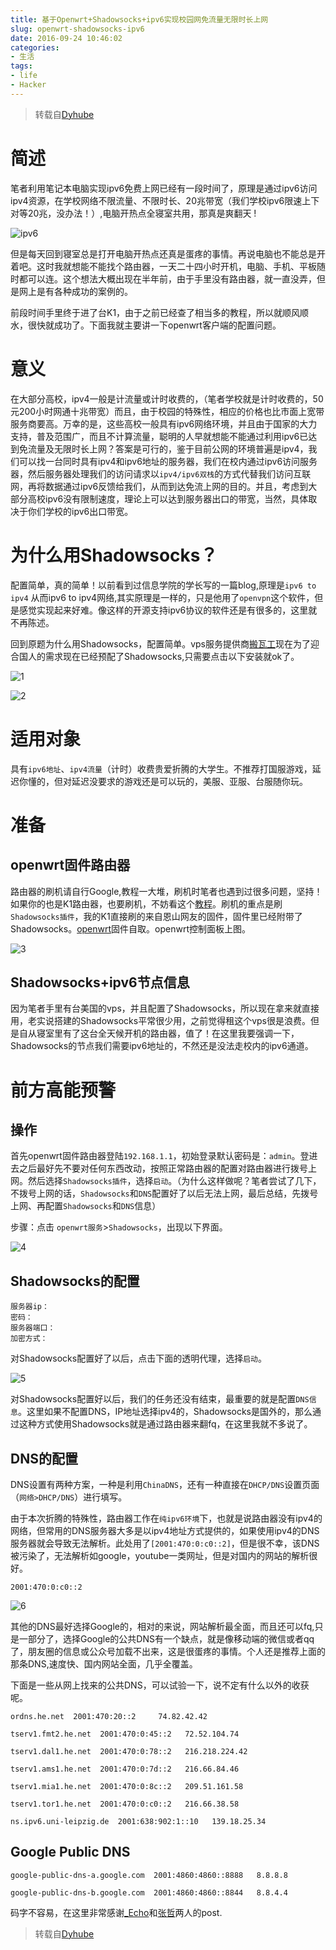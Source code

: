 ```yaml
---
title: 基于Openwrt+Shadowsocks+ipv6实现校园网免流量无限时长上网
slug: openwrt-shadowsocks-ipv6
date: 2016-09-24 10:46:02
categories: 
- 生活
tags:
- life
- Hacker
---
```


> 转载自[Dyhube](http://www.jianshu.com/p/4d44172f1a5b)

# 简述

笔者利用笔记本电脑实现ipv6免费上网已经有一段时间了，原理是通过ipv6访问ipv4资源，在学校网络不限流量、不限时长、20兆带宽（我们学校ipv6限速上下对等20兆，没办法！）,电脑开热点全寝室共用，那真是爽翻天 !

![ipv6](/images/uploads/467652383161435874515f6c4d467645313778574635516237307835.png)

<!--more-->

但是每天回到寝室总是打开电脑开热点还真是蛋疼的事情。再说电脑也不能总是开着吧。这时我就想能不能找个路由器，一天二十四小时开机，电脑、手机、平板随时都可以连。这个想法大概出现在半年前，由于手里没有路由器，就一直没弄，但是网上是有各种成功的案例的。

前段时间手里终于进了台K1，由于之前已经查了相当多的教程，所以就顺风顺水，很快就成功了。下面我就主要讲一下openwrt客户端的配置问题。

# 意义

在大部分高校，ipv4一般是计流量或计时收费的，（笔者学校就是计时收费的，50元200小时网通十兆带宽）而且，由于校园的特殊性，相应的价格也比市面上宽带服务商要高。万幸的是，这些高校一般具有ipv6网络环境，并且由于国家的大力支持，普及范围广，而且不计算流量，聪明的人早就想能不能通过利用ipv6已达到免流量及无限时长上网？答案是可行的，鉴于目前公网的环境普遍是ipv4，我们可以找一台同时具有ipv4和ipv6地址的服务器，我们在校内通过ipv6访问服务器，然后服务器处理我们的访问请求以`ipv4/ipv6双栈`的方式代替我们访问互联网，再将数据通过ipv6反馈给我们，从而到达免流上网的目的。并且，考虑到大部分高校ipv6没有限制速度，理论上可以达到服务器出口的带宽，当然，具体取决于你们学校的ipv6出口带宽。

# 为什么用Shadowsocks？

配置简单，真的简单！以前看到过信息学院的学长写的一篇blog,原理是`ipv6 to ipv4` 从而ipv6 to ipv4网络,其实原理是一样的，只是他用了`openvpn`这个软件，但是感觉实现起来好难。像这样的开源支持ipv6协议的软件还是有很多的，这里就不再陈述。

回到原题为什么用Shadowsocks，配置简单。vps服务提供商[搬瓦工](https://bandwagonhost.com/)现在为了迎合国人的需求现在已经预配了Shadowsocks,只需要点击以下安装就ok了。

![1](/images/uploads/4676475842784a5a3430533746586c6c5a595150614a6c39705f3031.png)

![2](/images/uploads/4676475842784a5a3430533746586c6c5a595150614a6c39705f3031.png)

# 适用对象

具有`ipv6地址`、`ipv4流量`（计时）收费贵爱折腾的大学生。不推荐打国服游戏，延迟你懂的，但对延迟没要求的游戏还是可以玩的，美服、亚服、台服随你玩。

# 准备
## openwrt固件路由器
路由器的刷机请自行Google,教程一大堆，刷机时笔者也遇到过很多问题，坚持！如果你的也是K1路由器，也要刷机，不妨看这个[教程](http://akkuman.coding.me/2016/09/22/%E7%BB%99%E6%96%90%E8%AE%AFK1%E5%88%B7%E6%9C%BA%E5%B9%B6%E6%8B%A8%E5%8F%B7e%E4%BF%A1-%E6%B9%96%E5%8C%97%E5%9C%B0%E5%8C%BA%E6%B5%8B%E8%AF%95%E6%97%A0%E9%97%AE%E9%A2%98/)。刷机的重点是刷`Shadowsocks插件`，我的K1直接刷的来自恩山网友的固件，固件里已经附带了Shadowsocks。[openwrt](http://pan.baidu.com/s/1dFJO4hF)固件自取。openwrt控制面板上图。

![3](/images/uploads/46707636794a486c7842305936497545783550324648395a394d4e46.png)

## Shadowsocks+ipv6节点信息
因为笔者手里有台美国的vps，并且配置了Shadowsocks，所以现在拿来就直接用，老实说搭建的Shadowsocks平常很少用，之前觉得租这个vps很是浪费。但是自从寝室里有了这台全天候开机的路由器，值了！在这里我要强调一下，Shadowsocks的节点我们需要ipv6地址的，不然还是没法走校内的ipv6通道。

# 前方高能预警

## 操作

首先openwrt固件路由器登陆`192.168.1.1`，初始登录默认密码是：`admin`。登进去之后最好先不要对任何东西改动，按照正常路由器的配置对路由器进行拨号上网。然后选择`Shadowsocks插件`，选择`启动`。（为什么这样做呢？笔者尝试了几下，不拨号上网的话，`Shadowsocks`和`DNS`配置好了以后无法上网，最后总结，先拨号上网、再配置`Shadowsocks`和`DNS`信息）

步骤：点击 `openwrt服务`>`Shadowsocks`，出现以下界面。

![4](/images/uploads/4671376765686e5143364159617037487050454b7161337a586b635f.png)

## Shadowsocks的配置
```
服务器ip：  
密码：  
服务器端口：  
加密方式：  
```
对Shadowsocks配置好了以后，点击下面的透明代理，选择`启动`。

![5](/images/uploads/46697338487669675a32695a3572724750715a6c7663735470634f79.png)

对Shadowsocks配置好以后，我们的任务还没有结束，最重要的就是配置`DNS信息`。这里如果不配置DNS，IP地址选择ipv4的，Shadowsocks是国外的，那么通过这种方式使用Shadowsocks就是通过路由器来翻fq，在这里我就不多说了。

## DNS的配置

DNS设置有两种方案，一种是利用`ChinaDNS`，还有一种直接在`DHCP/DNS`设置页面（`网络>DHCP/DNS`）进行填写。

由于本次折腾的特殊性，路由器工作在`纯ipv6环境`下，也就是说路由器没有ipv4的网络，但常用的DNS服务器大多是以ipv4地址方式提供的，如果使用ipv4的DNS服务器就会导致无法解析。此处用了`[2001:470:0:c0::2]`，但是很不幸，该DNS被污染了，无法解析如google，youtube一类网址，但是对国内的网站的解析很好。


```
2001:470:0:c0::2
```

![6](/images/uploads/4673534847633659446138316953346b7844327a723256476d315777.png)

其他的DNS最好选择Google的，相对的来说，网站解析最全面，而且还可以fq,只是一部分了，选择Google的公共DNS有一个缺点，就是像移动端的微信或者qq了，朋友圈的信息或公众号加载不出来，这是很蛋疼的事情。个人还是推荐上面的那条DNS,速度快、国内网站全面，几乎全覆盖。

下面是一些从网上找来的公共DNS，可以试验一下，说不定有什么以外的收获呢。

```
ordns.he.net  2001:470:20::2     74.82.42.42

tserv1.fmt2.he.net  2001:470:0:45::2   72.52.104.74

tserv1.dal1.he.net  2001:470:0:78::2   216.218.224.42

tserv1.ams1.he.net  2001:470:0:7d::2   216.66.84.46

tserv1.mia1.he.net  2001:470:0:8c::2   209.51.161.58

tserv1.tor1.he.net  2001:470:0:c0::2   216.66.38.58

ns.ipv6.uni-leipzig.de  2001:638:902:1::10   139.18.25.34
```

## Google Public DNS

```
google-public-dns-a.google.com  2001:4860:4860::8888   8.8.8.8

google-public-dns-b.google.com  2001:4860:4860::8844   8.8.4.4
```

码字不容易，在这里非常感谢[_Echo](http://www.jianshu.com/p/6559d6e4e7ab)和[张哲](https://www.zhangzhe.info/2016/03/openwrt-shadowsocks-ipv6/)两人的post.


> 转载自[Dyhube](http://www.jianshu.com/p/4d44172f1a5b)